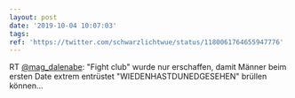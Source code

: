 ```yaml
---
layout: post
date: '2019-10-04 10:07:03'
tags: 
ref: 'https://twitter.com/schwarzlichtwue/status/1180061764655947776'
---
```

RT [@mag_dalenabe](https://twitter.com/mag_dalenabe): "Fight club" wurde nur erschaffen, damit Männer beim ersten Date extrem entrüstet "WIEDENHASTDUNEDGESEHEN" brüllen können…